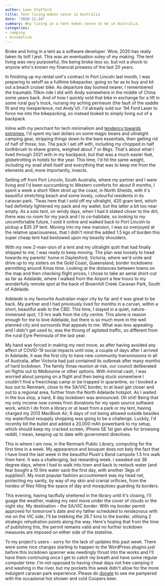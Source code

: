 ```yaml
---
author: Leon Stafford
title: Tent living makes sense in Australia
date: "2020-11-24"
summary: Why living in a tent makes sense to me in Australia. 
categories:
- camping
- minimalism
---
```


Broke and living in a tent as a software developer. Wow, 2020 has really taken its toll! I jest. This was an eventuation soley of my making. The tent living was very purposeful, the being broke less so, but not a shock to anyone who's known my financial prowess of the last 20 years.

In finishing up my rental unit's contract in Port Lincoln last month, I was preparing to setoff as a fulltime bikepacker, going so far as to buy and kit out a beach cruiser bike. As departure day loomed nearer, I remembered the traumatic 70km ride I did with Andy somewhere in the middle of China some years back. And of how I quickly sold that bike in exchange for a lift in some rural guy's truck, nursing my aching perineum (the fault of the saddle fit and my inexperience, not Andy's!). I'd already sold our '94 Ford Laser to force me into the bikepacking, so instead looked to simply living out of a backpack.

Inline with my penchant for tech minimalism and [tendency towards extremes](/blog/true_cost/), I'd spent my last dollars on some magic beans and ultralight camping gear, stripping things down to the bare essentials, then getting rid of half of those, too. The pack I set off with, including my chopped in half toothbrush to shave grams, weighed about 7 or 8kgs. That's about what I lived through 2021 with in my backpack, but that was a much easier feat, globetrotting in hotels for the year. This time, I'd hit the same weight, including my snail shell itself and everything that was to keep me from the elements and, more importantly, insects.

Setting off from Port Lincoln, South Australia, where my partner and I were living and I'd been succumbing to Western comforts for about 9 months, I spent a week a short 10km stroll up the coast, in North Shields, with it's beautiful stretching beach and some lovely, colourful residents in its caravan park. 'Twas here that I sold off my ultralight, 420 gram tent, which had definitely lightened my pack and my wallet, but the latter a bit too near empty. As a solo tent, on windy days, when I had it staked closer to the dirt, there was no room for my pack and I to co-habitate, so looking to my uncomfortable future, I sold it online and walked back to Port Lincoln to pickup a $35 2P tent. Moving into my new mansion, I was so overjoyed at the relative spaciousness, that I didn't mind the added 1.5 kgs of burden this super cheap tent had bestowed upon my beastly shoulders.

With my new 2-man-sion of a tent and my ultralight quilt that had finally shipped to me, I was ready to keep moving. The plan was loosely to head towards my parents' home in Daylesford, Victoria, where we'd unite and drive up to my sisters on the Gold Coast, Queensland, border lockdowns permitting around Xmas time. Looking at the distances between towns on the map and then checking flight prices, I chose to take an aerial short-cut as far as Adelaide, where I walked from the Airport a few hours to my wonderfully remote spot at the back of Brownhill Creek Caravan Park, South of Adelaide.

Adelaide is my favourite Australian major city by far and it was great to be back. My partner and I had previously lived for months in a carvan, within a short, beautiful walk to the CBD. This time, I stayed in a quiet, nature-immersed spot, 1.5 hrs walk from the city centre. This alone is reason enough for me to love Adelaide, but there is so much more in the well planned city and surrounds that appeals to me. What was less appealing and I didn't get used to, was the throng of agitated traffic, so different from the rural Eyre Peninsula of the last year.

My hand was forced in making my next move, as after having avoided any affect of COVID-19 social impacts until now, a couple of days after I arrived in Adelaide, it was the first city to have new community transmissions in all of Australia, after Victoria had just contained its outbreak after many months of hard lockdown. The family Xmas reunion at risk, our council deliberated on flights out to Melbourne or other options. With minimal cash, I was worried about jumping on a flight and then being stuck somewhere I couldn't find a free/cheap camp or be trapped in quarantine, so I booked a bus out to Renmark, close to the SA/VIC border, to at least get closer and out to a regional area, further from the North Adelaide hotspot. As I waited in the bus stop, a hard, 6 day lockdown was announced. Oh shit! Being that my only income now comes from donations for my open source software work, which I do from a library or at least from a park or my tent, having charged my 2013 MacBook Air, 6 days of not being allowed outside besides my water/food resupply shopping was going to be a challenge. Luckily, I'd recently bit the bullet and added a 20,000 mAh powerbank to my setup, which should keep my cracked screen, iPhone SE 1st gen alive for browsing reddit, I mean, keeping up to date with government directives.

This is where I am now, in the Renmark Public Library, computing for the first time in a week. My appearance and bouquet does not bely the fact that I have lived the last week in the beautiful Plush's Bend campsite 1.5 hrs walk from here. It was a challenging, but rewarding week. I sweated out 38 degree days, where I had to walk into town and back to restock water (and fear bought a 10 litre water sack the first day, with another 3kgs of supplies!). My most popular fashion accoutrement was my head net, protecting my sanity, by way of my skin and cranial orificies, from the hordes of flies filling the space of day and mosquitoes guarding its borders.

This evening, having tactfully sheltered in the library until it's closing, I'll guage the weather, making my next move under the cover of clouds or the night sky. My destination - the SA/VIC border. With my border permit approved for tomorrow's date and my father scheduled to rendezvous with me on the VIC side, I'll be trekking the 26.7 kms to the border, utilising 2 strategic rehydration points along the way. Here's hoping that from the time of publishing this, the permit remains valid and no further lockdown measures are imposed on either side of the stateline.

To my project's users - sorry for the lack of updates this past week. There were some nice changes starting to happen to the WordPress plugins just before this lockdown spanner was needingly thrust into the works and I'll have them continuing once I get to catch my breath and have some regular computer time. I'm not opposed to having cheat days not free camping it and washing in the river, but my pockets this week didn't allow for the more indulgent caravan park experience. Please do [donate](/) to see me pampered with the occasional hot shower and cold Coopers beer.
